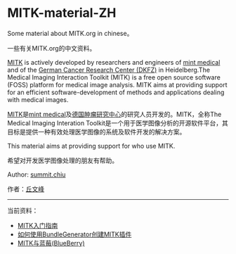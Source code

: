 MITK-material-ZH
================

Some material about MITK.org in chinese。

一些有关MITK.org的中文资料。

[MITK](http://www.mitk.org/wiki)  is actively developed by researchers and engineers of [mint medical](http://www.mint-medical.de/) and of the [German Cancer Research Center (DKFZ)](http://www.dkfz.de/en/mbi/index.html) in Heidelberg.The Medical Imaging Interaction Toolkit (MITK) is a free open source software (FOSS) platform for medical image analysis. MITK aims at providing support for an efficient software-development of methods and applications dealing with medical images.

[MITK](http://www.mitk.org/wiki)是[mint medical](http://www.mint-medical.de/)及[德国肿瘤研究中心](http://www.dkfz.de/en/mbi/index.html)的研究人员开发的。MITK，全称The Medical Imaging Interation Toolkit是一个用于医学图像分析的开源软件平台，其目标是提供一种有效处理医学图像的系统及软件开发的解决方案。

This material aims at providing support for who use MITK.

希望对开发医学图像处理的朋友有帮助。

Author: [summit.chiu](mailto:809104518@qq.com)

作者：[丘文峰](mailto:809104518@qq.com)

----------

当前资料：

- [MITK入门指南](MITK-material-ZH/blob/master/MITK-tutorial.md)
- [如何使用BundleGenerator创建MITK插件](MITK-material-ZH/blob/master/NewPluginPage.md)
- [MITK与蓝莓(BlueBerry)](MITK-material-ZH/blob/master/FAQBlueBerry.md)
